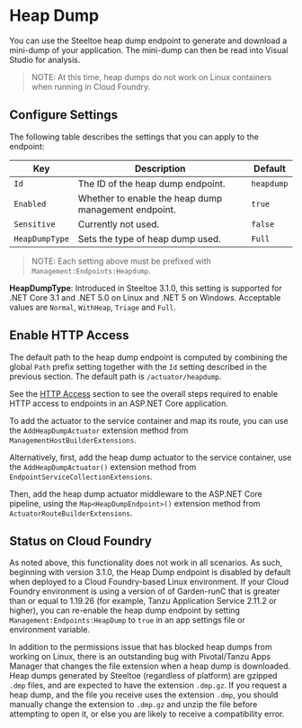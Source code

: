 # Heap Dump

You can use the Steeltoe heap dump endpoint to generate and download a mini-dump of your application. The mini-dump can then be read into Visual Studio for analysis.

>NOTE: At this time, heap dumps do not work on Linux containers when running in Cloud Foundry.

## Configure Settings

The following table describes the settings that you can apply to the endpoint:

| Key | Description | Default |
| --- | --- | --- |
| `Id` | The ID of the heap dump endpoint. | `heapdump` |
| `Enabled` | Whether to enable the heap dump management endpoint. | `true` |
| `Sensitive` | Currently not used. | `false` |
| `HeapDumpType` | Sets the type of heap dump used. | `Full` |

>NOTE: Each setting above must be prefixed with `Management:Endpoints:Heapdump`.

**HeapDumpType**: Introduced in Steeltoe 3.1.0, this setting is supported for .NET Core 3.1 and .NET 5.0 on Linux and .NET 5 on Windows. Acceptable values are `Normal`, `WithHeap`, `Triage` and `Full`.

## Enable HTTP Access

The default path to the heap dump endpoint is computed by combining the global `Path` prefix setting together with the `Id` setting described in the previous section. The default path is `/actuator/heapdump`.

See the [HTTP Access](./using-endpoints.md#http-access) section to see the overall steps required to enable HTTP access to endpoints in an ASP.NET Core application.

To add the actuator to the service container and map its route, you can use the `AddHeapDumpActuator` extension method from `ManagementHostBuilderExtensions`.

Alternatively, first,  add the heap dump actuator to the service container, use the `AddHeapDumpActuator()` extension method from `EndpointServiceCollectionExtensions`.

Then, add the heap dump actuator middleware to the ASP.NET Core pipeline, using the `Map<HeapDumpEndpoint>()` extension method from `ActuatorRouteBuilderExtensions`.

## Status on Cloud Foundry

As noted above, this functionality does not work in all scenarios. As such, beginning with version 3.1.0, the Heap Dump endpoint is disabled by default when deployed to a Cloud Foundry-based Linux environment. If your Cloud Foundry environment is using a version of of Garden-runC that is greater than or equal to 1.19.26 (for example, Tanzu Application Service 2.11.2 or higher), you can re-enable the heap dump endpoint by setting `Management:Endpoints:HeapDump` to `true` in an app settings file or environment variable.

In addition to the permissions issue that has blocked heap dumps from working on Linux, there is an outstanding bug with Pivotal/Tanzu Apps Manager that changes the file extension when a heap dump is downloaded. Heap dumps generated by Steeltoe (regardless of platform) are gzipped `.dmp` files, and are expected to have the extension `.dmp.gz`. If you request a heap dump, and the file you receive uses the extension `.dmp`, you should manually change the extension to `.dmp.gz` and unzip the file before attempting to open it, or else you are likely to receive a compatibility error.
